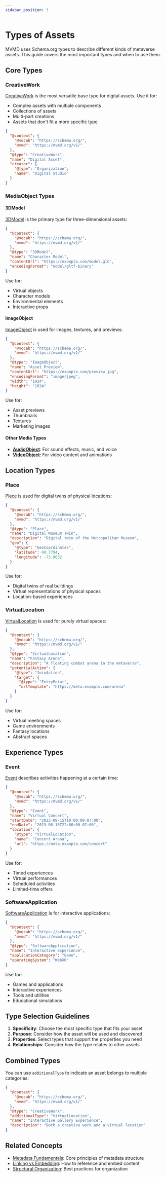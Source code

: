 ```yaml
---
sidebar_position: 3
---
```


# Types of Assets

MVMD uses Schema.org types to describe different kinds of metaverse assets. This guide covers the most important types and when to use them.

## Core Types

### CreativeWork

[CreativeWork](https://schema.org/CreativeWork) is the most versatile base type for digital assets. Use it for:
- Complex assets with multiple components
- Collections of assets
- Multi-part creations
- Assets that don't fit a more specific type

```json
{
  "@context": {
    "@vocab": "https://schema.org/",
    "mvmd": "https://mvmd.org/v1/"
  },
  "@type": "CreativeWork",
  "name": "Digital Asset",
  "creator": {
    "@type": "Organization",
    "name": "Digital Studio"
  }
}
```

### MediaObject Types

#### 3DModel

[3DModel](https://schema.org/3DModel) is the primary type for three-dimensional assets:

```json
{
  "@context": {
    "@vocab": "https://schema.org/",
    "mvmd": "https://mvmd.org/v1/"
  },
  "@type": "3DModel",
  "name": "Character Model",
  "contentUrl": "https://example.com/model.glb",
  "encodingFormat": "model/gltf-binary"
}
```

Use for:
- Virtual objects
- Character models
- Environmental elements
- Interactive props

#### ImageObject

[ImageObject](https://schema.org/ImageObject) is used for images, textures, and previews:

```json
{
  "@context": {
    "@vocab": "https://schema.org/",
    "mvmd": "https://mvmd.org/v1/"
  },
  "@type": "ImageObject",
  "name": "Asset Preview",
  "contentUrl": "https://example.com/preview.jpg",
  "encodingFormat": "image/jpeg",
  "width": "1024",
  "height": "1024"
}
```

Use for:
- Asset previews
- Thumbnails
- Textures
- Marketing images

#### Other Media Types

- **[AudioObject](https://schema.org/AudioObject)**: For sound effects, music, and voice
- **[VideoObject](https://schema.org/VideoObject)**: For video content and animations

## Location Types

### Place

[Place](https://schema.org/Place) is used for digital twins of physical locations:

```json
{
  "@context": {
    "@vocab": "https://schema.org/",
    "mvmd": "https://mvmd.org/v1/"
  },
  "@type": "Place",
  "name": "Digital Museum Twin",
  "description": "Digital twin of the Metropolitan Museum",
  "geo": {
    "@type": "GeoCoordinates",
    "latitude": 40.7794,
    "longitude": -73.9632
  }
}
```

Use for:
- Digital twins of real buildings
- Virtual representations of physical spaces
- Location-based experiences

### VirtualLocation

[VirtualLocation](https://schema.org/VirtualLocation) is used for purely virtual spaces:

```json
{
  "@context": {
    "@vocab": "https://schema.org/",
    "mvmd": "https://mvmd.org/v1/"
  },
  "@type": "VirtualLocation",
  "name": "Fantasy Arena",
  "description": "A floating combat arena in the metaverse",
  "potentialAction": {
    "@type": "JoinAction",
    "target": {
      "@type": "EntryPoint",
      "urlTemplate": "https://meta.example.com/arena"
    }
  }
}
```

Use for:
- Virtual meeting spaces
- Game environments
- Fantasy locations
- Abstract spaces

## Experience Types

### Event

[Event](https://schema.org/Event) describes activities happening at a certain time:

```json
{
  "@context": {
    "@vocab": "https://schema.org/",
    "mvmd": "https://mvmd.org/v1/"
  },
  "@type": "Event",
  "name": "Virtual Concert",
  "startDate": "2023-08-15T19:00:00-07:00",
  "endDate": "2023-08-15T22:00:00-07:00",
  "location": {
    "@type": "VirtualLocation",
    "name": "Concert Arena",
    "url": "https://meta.example.com/concert"
  }
}
```

Use for:
- Timed experiences
- Virtual performances
- Scheduled activities
- Limited-time offers

### SoftwareApplication

[SoftwareApplication](https://schema.org/SoftwareApplication) is for interactive applications:

```json
{
  "@context": {
    "@vocab": "https://schema.org/",
    "mvmd": "https://mvmd.org/v1/"
  },
  "@type": "SoftwareApplication",
  "name": "Interactive Experience",
  "applicationCategory": "Game",
  "operatingSystem": "WebXR"
}
```

Use for:
- Games and applications
- Interactive experiences
- Tools and utilities
- Educational simulations

## Type Selection Guidelines

1. **Specificity**: Choose the most specific type that fits your asset
2. **Purpose**: Consider how the asset will be used and discovered
3. **Properties**: Select types that support the properties you need
4. **Relationships**: Consider how the type relates to other assets

## Combined Types

You can use `additionalType` to indicate an asset belongs to multiple categories:

```json
{
  "@context": {
    "@vocab": "https://schema.org/",
    "mvmd": "https://mvmd.org/v1/"
  },
  "@type": "CreativeWork",
  "additionalType": "VirtualLocation",
  "name": "Interactive Gallery Experience",
  "description": "Both a creative work and a virtual location"
}
```

## Related Concepts

- [Metadata Fundamentals](./metadata-fundamentals.md): Core principles of metadata structure
- [Linking vs Embedding](./linking-vs-embedding.md): How to reference and embed content
- [Structural Organization](./structural-organization.md): Best practices for organization 